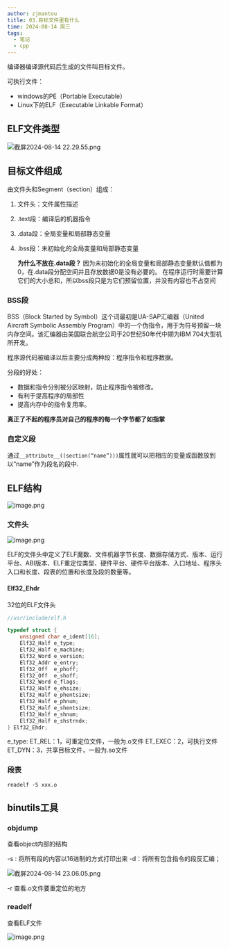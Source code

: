 ```yaml
---
author: zjmantou
title: 03.目标文件里有什么
time: 2024-08-14 周三
tags:
  - 笔记
  - cpp
---
```

编译器编译源代码后生成的文件叫目标文件。 

可执行文件： 
- windows的PE（Portable Executable）
- Linux下的ELF（Executable Linkable Format）

## ELF文件类型

![截屏2024-08-14 22.29.55.png](https://zjmantou-drawingbed.oss-cn-hangzhou.aliyuncs.com/picture/202408142230707.png)


## 目标文件组成 

由文件头和Segment（section）组成：
1. 文件头：文件属性描述
2. .text段：编译后的机器指令
3. .data段：全局变量和局部静态变量
4. .bss段：未初始化的全局变量和局部静态变量

	**为什么不放在.data段？**
	因为未初始化的全局变量和局部静态变量默认值都为0，在.data段分配空间并且存放数据0是没有必要的。
	在程序运行时需要计算它们的大小总和，所以bss段只是为它们预留位置，并没有内容也不占空间 


### BSS段 

BSS（Block Started by Symbol）这个词最初是UA-SAP汇编器（United Aircraft Symbolic Assembly Program）中的一个伪指令，用于为符号预留一块内存空间。该汇编器由美国联合航空公司于20世纪50年代中期为IBM 704大型机所开发。

程序源代码被编译以后主要分成两种段：程序指令和程序数据。

分段的好处：
- 数据和指令分别被分区映射，防止程序指令被修改。
- 有利于提高程序的局部性
- 提高内存中的指令复用率。

**真正了不起的程序员对自己的程序的每一个字节都了如指掌** 

### 自定义段 

通过`__attribute__((section(“name”)))`属性就可以把相应的变量或函数放到以“name”作为段名的段中. 

## ELF结构 

![image.png](https://zjmantou-drawingbed.oss-cn-hangzhou.aliyuncs.com/picture/202408142332963.png)

### 文件头 

![image.png](https://zjmantou-drawingbed.oss-cn-hangzhou.aliyuncs.com/picture/202408142334201.png)

ELF的文件头中定义了ELF魔数、文件机器字节长度、数据存储方式、版本、运行平台、ABI版本、ELF重定位类型、硬件平台、硬件平台版本、入口地址、程序头入口和长度、段表的位置和长度及段的数量等。 


#### Elf32_Ehdr 

32位的ELF文件头 

```C
//usr/include/elf.h

typedef struct {
    unsigned char e_ident[16];
    Elf32_Half e_type;
    Elf32_Half e_machine;
    Elf32_Word e_version;
    Elf32_Addr e_entry;
    Elf32_Off  e_phoff;
    Elf32_Off  e_shoff;
    Elf32_Word e_flags;
    Elf32_Half e_ehsize;
    Elf32_Half e_phentsize;
    Elf32_Half e_phnum;
    Elf32_Half e_shentsize;
    Elf32_Half e_shnum;
    Elf32_Half e_shstrndx;
} Elf32_Ehdr;

```

e_type:
ET_REL：1，可重定位文件，一般为.o文件
ET_EXEC：2，可执行文件
ET_DYN：3，共享目标文件，一般为.so文件 

### 段表 

`readelf -S xxx.o` 



## binutils工具 

### objdump  

查看object内部的结构

-s : 将所有段的内容以16进制的方式打印出来
-d：将所有包含指令的段反汇编；

![截屏2024-08-14 23.06.05.png](https://zjmantou-drawingbed.oss-cn-hangzhou.aliyuncs.com/picture/202408142311965.png)

-r 查看.o文件要重定位的地方 



### readelf 

查看ELF文件 

![image.png](https://zjmantou-drawingbed.oss-cn-hangzhou.aliyuncs.com/picture/202408142334201.png)


